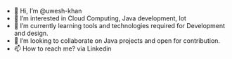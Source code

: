 - 👋 Hi, I’m @uwesh-khan
- 👀 I’m interested in Cloud Computing, Java development, Iot 
- 🌱 I’m currently learning tools and technologies required for Development and design.
- 💞️ I’m looking to collaborate on Java projects and open for contribution.
- 📫 How to reach me? via Linkedin 


<!---
uwesh-khan/uwesh-khan is a ✨ special ✨ repository because its `README.md` (this file) appears on your GitHub profile.
You can click the Preview link to take a look at your changes.
--->
